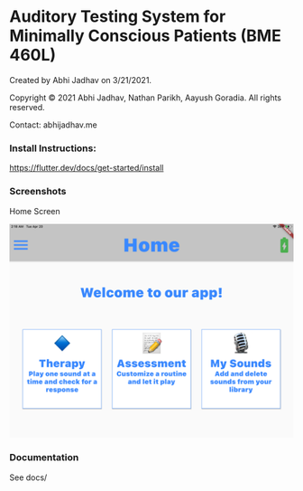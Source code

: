 # Auditory Testing System for Minimally Conscious Patients (BME 460L) 

Created by Abhi Jadhav on 3/21/2021.

Copyright © 2021 Abhi Jadhav, Nathan Parikh, Aayush Goradia. All rights reserved.

Contact: abhijadhav.me

### Install Instructions: 
https://flutter.dev/docs/get-started/install

### Screenshots 
Home Screen

![plot](./screenshots/homescreen.PNG)

### Documentation 
See docs/
